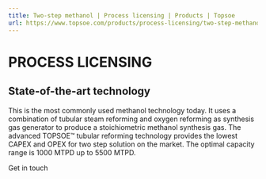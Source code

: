 ```yaml
---
title: Two-step methanol | Process licensing | Products | Topsoe
url: https://www.topsoe.com/products/process-licensing/two-step-methanol#main-content
---
```


# PROCESS LICENSING

## State-of-the-art technology

This is the most commonly used methanol technology today. It uses a combination of tubular steam reforming and oxygen reforming as synthesis gas generator to produce a stoichiometric methanol synthesis gas. The advanced TOPSOE™ tubular reforming technology provides the lowest CAPEX and OPEX for two step solution on the market. The optimal capacity range is 1000 MTPD up to 5500 MTPD.

Get in touch
